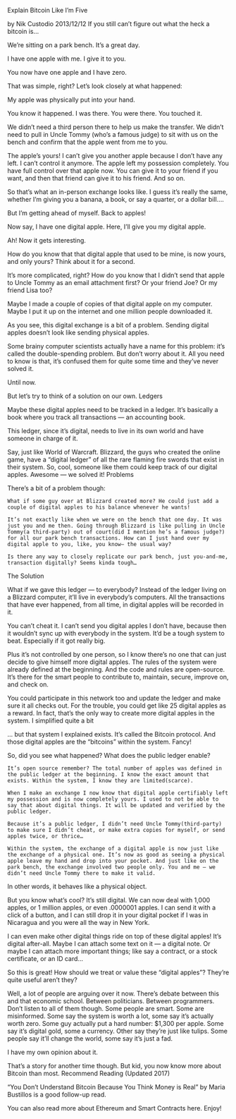 Explain Bitcoin Like I’m Five

by Nik Custodio 2013/12/12
If you still can’t figure out what the heck a bitcoin is…

We’re sitting on a park bench. It’s a great day.

I have one apple with me. I give it to you.

You now have one apple and I have zero.

That was simple, right?
Let’s look closely at what happened:

My apple was physically put into your hand.

You know it happened. I was there. You were there. You touched it.

We didn’t need a third person there to help us make the transfer. We didn’t need to pull in Uncle Tommy (who’s a famous judge) to sit with us on the bench and confirm that the apple went from me to you.

The apple’s yours! I can’t give you another apple because I don’t have any left. I can’t control it anymore. The apple left my possession completely. You have full control over that apple now. You can give it to your friend if you want, and then that friend can give it to his friend. And so on.

So that’s what an in-person exchange looks like. I guess it’s really the same, whether I’m giving you a banana, a book, or say a quarter, or a dollar bill….

But I’m getting ahead of myself.
Back to apples!

Now say, I have one digital apple. Here, I’ll give you my digital apple.

Ah! Now it gets interesting.

How do you know that that digital apple that used to be mine, is now yours, and only yours? Think about it for a second.

It’s more complicated, right? How do you know that I didn’t send that apple to Uncle Tommy as an email attachment first? Or your friend Joe? Or my friend Lisa too?

Maybe I made a couple of copies of that digital apple on my computer. Maybe I put it up on the internet and one million people downloaded it.

As you see, this digital exchange is a bit of a problem. Sending digital apples doesn’t look like sending physical apples.

Some brainy computer scientists actually have a name for this problem: it’s called the double-spending problem. But don’t worry about it. All you need to know is that, it’s confused them for quite some time and they’ve never solved it.

Until now.

But let’s try to think of a solution on our own.
Ledgers

Maybe these digital apples need to be tracked in a ledger. It’s basically a book where you track all transactions — an accounting book.

This ledger, since it’s digital, needs to live in its own world and have someone in charge of it.

Say, just like World of Warcraft. Blizzard, the guys who created the online game, have a “digital ledger” of all the rare flaming fire swords that exist in their system. So, cool, someone like them could keep track of our digital apples. Awesome — we solved it!
Problems

There’s a bit of a problem though:

    What if some guy over at Blizzard created more? He could just add a couple of digital apples to his balance whenever he wants!

    It’s not exactly like when we were on the bench that one day. It was just you and me then. Going through Blizzard is like pulling in Uncle Tommy(a third-party) out of court(did I mention he’s a famous judge?) for all our park bench transactions. How can I just hand over my digital apple to you, like, you know— the usual way?

    Is there any way to closely replicate our park bench, just you-and-me, transaction digitally? Seems kinda tough…

The Solution

What if we gave this ledger — to everybody? Instead of the ledger living on a Blizzard computer, it’ll live in everybody’s computers. All the transactions that have ever happened, from all time, in digital apples will be recorded in it.

You can’t cheat it. I can’t send you digital apples I don’t have, because then it wouldn’t sync up with everybody in the system. It’d be a tough system to beat. Especially if it got really big.

Plus it’s not controlled by one person, so I know there’s no one that can just decide to give himself more digital apples. The rules of the system were already defined at the beginning. And the code and rules are open-source. It’s there for the smart people to contribute to, maintain, secure, improve on, and check on.

You could participate in this network too and update the ledger and make sure it all checks out. For the trouble, you could get like 25 digital apples as a reward. In fact, that’s the only way to create more digital apples in the system.
I simplified quite a bit

… but that system I explained exists. It’s called the Bitcoin protocol. And those digital apples are the “bitcoins” within the system. Fancy!

So, did you see what happened? What does the public ledger enable?

    It’s open source remember? The total number of apples was defined in the public ledger at the beginning. I know the exact amount that exists. Within the system, I know they are limited(scarce).

    When I make an exchange I now know that digital apple certifiably left my possession and is now completely yours. I used to not be able to say that about digital things. It will be updated and verified by the public ledger.

    Because it’s a public ledger, I didn’t need Uncle Tommy(third-party) to make sure I didn’t cheat, or make extra copies for myself, or send apples twice, or thrice…

    Within the system, the exchange of a digital apple is now just like the exchange of a physical one. It’s now as good as seeing a physical apple leave my hand and drop into your pocket. And just like on the park bench, the exchange involved two people only. You and me — we didn’t need Uncle Tommy there to make it valid.

In other words, it behaves like a physical object.

But you know what’s cool? It’s still digital. We can now deal with 1,000 apples, or 1 million apples, or even .0000001 apples. I can send it with a click of a button, and I can still drop it in your digital pocket if I was in Nicaragua and you were all the way in New York.

I can even make other digital things ride on top of these digital apples! It’s digital after-all. Maybe I can attach some text on it — a digital note. Or maybe I can attach more important things; like say a contract, or a stock certificate, or an ID card…

So this is great! How should we treat or value these “digital apples”? They’re quite useful aren’t they?

Well, a lot of people are arguing over it now. There’s debate between this and that economic school. Between politicians. Between programmers. Don’t listen to all of them though. Some people are smart. Some are misinformed. Some say the system is worth a lot, some say it’s actually worth zero. Some guy actually put a hard number: $1,300 per apple. Some say it’s digital gold, some a currency. Other say they’re just like tulips. Some people say it’ll change the world, some say it’s just a fad.

I have my own opinion about it.

That’s a story for another time though. But kid, you now know more about Bitcoin than most.
Recommend Reading (Updated 2017)

“You Don’t Understand Bitcoin Because You Think Money is Real” by Maria Bustillos is a good follow-up read.

You can also read more about Ethereum and Smart Contracts here. Enjoy!
